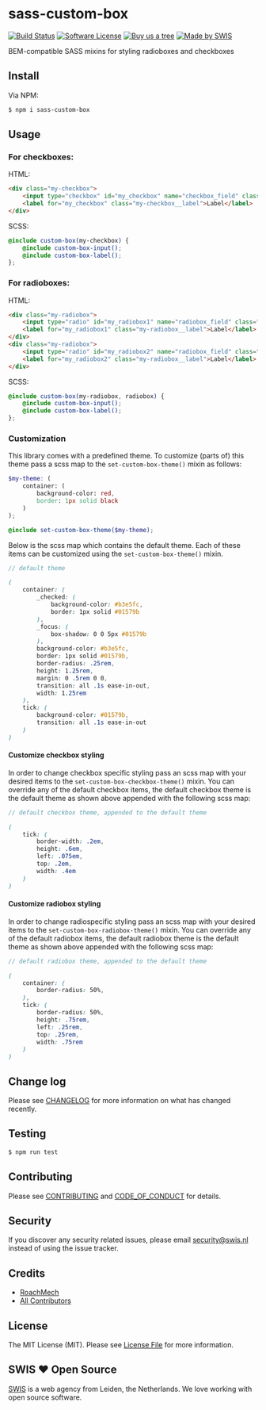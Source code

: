 # sass-custom-box
[![Build Status][ico-travis]][link-travis]
[![Software License][ico-license]](LICENSE.md)
[![Buy us a tree][ico-treeware]][link-treeware]
[![Made by SWIS][ico-swis]][link-swis]

BEM-compatible SASS mixins for styling radioboxes and checkboxes

## Install

Via NPM:

``` bash
$ npm i sass-custom-box
```

## Usage

### For checkboxes:

HTML:

``` html
<div class="my-checkbox">
    <input type="checkbox" id="my_checkbox" name="checkbox_field" class="my-checkbox__input"/>
    <label for="my_checkbox" class="my-checkbox__label">Label</label>
</div>
```

SCSS:

``` scss
@include custom-box(my-checkbox) {
    @include custom-box-input();
    @include custom-box-label();
};
```

### For radioboxes:

HTML:

``` html
<div class="my-radiobox">
    <input type="radio" id="my_radiobox1" name="radiobox_field" class="my-radiobox__input"/>
    <label for="my_radiobox1" class="my-radiobox__label">Label</label>
</div>
<div class="my-radiobox">
    <input type="radio" id="my_radiobox2" name="radiobox_field" class="my-radiobox__input"/>
    <label for="my_radiobox2" class="my-radiobox__label">Label</label>
</div>
```

SCSS:

``` scss
@include custom-box(my-radiobox, radiobox) {
    @include custom-box-input();
    @include custom-box-label();
};
```

### Customization

This library comes with a predefined theme. To customize (parts of) this theme pass a scss map to the `set-custom-box-theme()` mixin as follows:

``` scss
$my-theme: (
    container: (
        background-color: red,
        border: 1px solid black    
    )
);

@include set-custom-box-theme($my-theme);
```

Below is the scss map which contains the default theme. Each of these items can be customized using the `set-custom-box-theme()` mixin.

``` scss
// default theme

(
    container: (
        _checked: (
            background-color: #b3e5fc,
            border: 1px solid #01579b
        ),
        _focus: (
            box-shadow: 0 0 5px #01579b
        ),
        background-color: #b3e5fc,
        border: 1px solid #01579b,
        border-radius: .25rem,
        height: 1.25rem,
        margin: 0 .5rem 0 0,
        transition: all .1s ease-in-out,
        width: 1.25rem
    ),
    tick: (
        background-color: #01579b,
        transition: all .1s ease-in-out
    )
)
```

#### Customize checkbox styling

In order to change checkbox specific styling pass an scss map with your desired items to the `set-custom-box-checkbox-theme()` mixin. 
You can override any of the default checkbox items, the default checkbox theme is the default theme as shown above appended with the following scss map:

``` scss
// default checkbox theme, appended to the default theme

(
    tick: (
        border-width: .2em,
        height: .6em,
        left: .075em,
        top: .2em,
        width: .4em
    )
)
```

#### Customize radiobox styling

In order to change radiospecific styling pass an scss map with your desired items to the `set-custom-box-radiobox-theme()` mixin. 
You can override any of the default radiobox items, the default radiobox theme is the default theme as shown above appended with the following scss map:

``` scss
// default radiobox theme, appended to the default theme

(
    container: (
        border-radius: 50%,
    ),
    tick: (
        border-radius: 50%,
        height: .75rem,
        left: .25rem,
        top: .25rem,
        width: .75rem
    )
)
```

## Change log

Please see [CHANGELOG](CHANGELOG.md) for more information on what has changed recently.

## Testing

``` bash
$ npm run test
```

## Contributing

Please see [CONTRIBUTING](CONTRIBUTING.md) and [CODE_OF_CONDUCT](CODE_OF_CONDUCT.md) for details.

## Security

If you discover any security related issues, please email security@swis.nl instead of using the issue tracker.

## Credits

- [RoachMech][link-author]
- [All Contributors][link-contributors]

## License

The MIT License (MIT). Please see [License File](LICENSE.md) for more information.

## SWIS :heart: Open Source

[SWIS][link-swis] is a web agency from Leiden, the Netherlands. We love working with open source software. 

[ico-travis]: https://travis-ci.org/swisnl/sass-custom-box.svg?branch=master
[ico-license]: https://img.shields.io/badge/license-MIT-brightgreen.svg
[ico-treeware]: https://img.shields.io/badge/Treeware-%F0%9F%8C%B3-lightgreen.svg
[ico-swis]: https://img.shields.io/badge/%F0%9F%9A%80-made%20by%20SWIS-%230737A9.svg

[link-travis]: https://travis-ci.org/swisnl/sass-custom-box
[link-author]: https://github.com/RoachMech
[link-contributors]: ../../contributors
[link-treeware]: https://plant.treeware.earth/swisnl/sass-custom-box
[link-swis]: https://www.swis.nl
